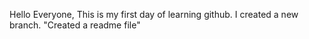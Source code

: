 Hello Everyone, This is my first day of learning github.
I created a new branch.
"Created a readme file"
